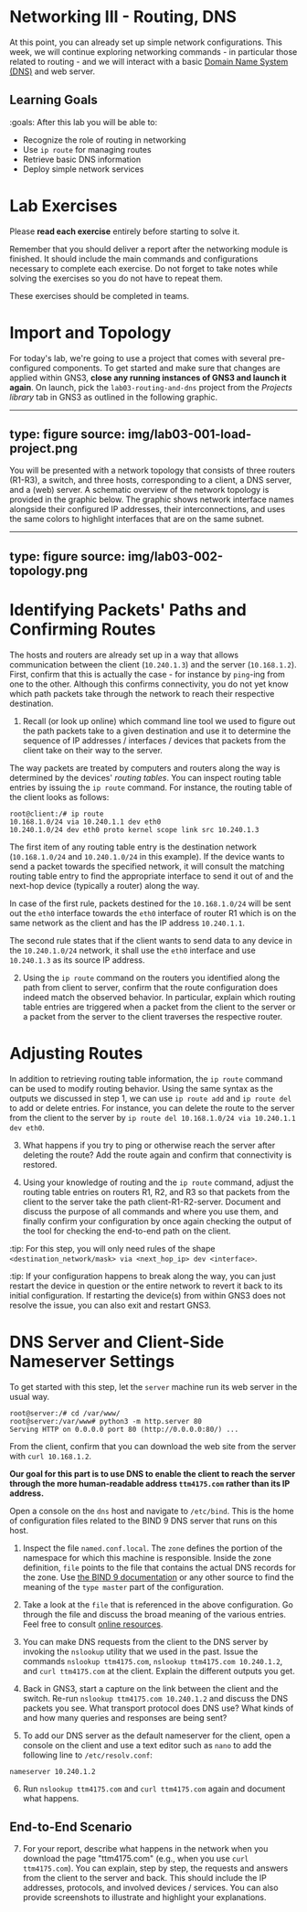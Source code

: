 # Networking III - Routing, DNS

At this point, you can already set up simple network configurations.
This week, we will continue exploring networking commands - in particular those related to routing - and we will interact with a basic [Domain Name System (DNS)](https://en.wikipedia.org/wiki/Domain_Name_System) and web server.


## Learning Goals

:goals: After this lab you will be able to:

- Recognize the role of routing in networking
- Use `ip route` for managing routes
- Retrieve basic DNS information
- Deploy simple network services


# Lab Exercises

Please **read each exercise** entirely before starting to solve it.

Remember that you should deliver a report after the networking module is finished.
It should include the main commands and configurations necessary to complete each exercise.
Do not forget to take notes while solving the exercises so you do not have to repeat them.

These exercises should be completed in teams.





# Import and Topology


For today's lab, we're going to use a project that comes with several pre-configured components. To get started and make sure that changes are applied within GNS3, **close any running instances of GNS3 and launch it again**. On launch, pick the `lab03-routing-and-dns` project from the *Projects library* tab in GNS3 as outlined in the following graphic.


---
type: figure
source: img/lab03-001-load-project.png
---


You will be presented with a network topology that consists of three routers (R1-R3), a switch, and three hosts, corresponding to a client, a DNS server, and a (web) server. A schematic overview of the network topology is provided in the graphic below. The graphic shows network interface names alongside their configured IP addresses, their interconnections, and uses the same colors to highlight interfaces that are on the same subnet.


---
type: figure
source: img/lab03-002-topology.png
---


# Identifying Packets' Paths and Confirming Routes


The hosts and routers are already set up in a way that allows communication between the client (`10.240.1.3`) and the server (`10.168.1.2`). First, confirm that this is actually the case - for instance by `ping`-ing from one to the other. Although this confirms connectivity, you do not yet know which path packets take through the network to reach their respective destination.


1. Recall (or look up online) which command line tool we used to figure out the path packets take to a given destination and use it to determine the sequence of IP addresses / interfaces / devices that packets from the client take on their way to the server.

The way packets are treated by computers and routers along the way is determined by the devices' *routing tables*. You can inspect routing table entries by issuing the `ip route` command. For instance, the routing table of the client looks as follows:

```
root@client:/# ip route
10.168.1.0/24 via 10.240.1.1 dev eth0 
10.240.1.0/24 dev eth0 proto kernel scope link src 10.240.1.3
```

The first item of any routing table entry is the destination network (`10.168.1.0/24` and `10.240.1.0/24` in this example). If the device wants to send a packet towards the specified network, it will consult the matching routing table entry to find the appropriate interface to send it out of and the next-hop device (typically a router) along the way. 

In case of the first rule, packets destined for the `10.168.1.0/24` will be sent out the `eth0` interface towards the `eth0` interface of router R1 which is on the same network as the client and has the IP address `10.240.1.1`.

The second rule states that if the client wants to send data to any device in the `10.240.1.0/24` network, it shall use the `eth0` interface and use `10.240.1.3` as its source IP address. 


2. Using the `ip route` command on the routers you identified along the path from client to server, confirm that the route configuration does indeed match the observed behavior. In particular, explain which routing table entries are triggered when a packet from the client to the server or a packet from the server to the client traverses the respective router.


# Adjusting Routes


In addition to retrieving routing table information, the `ip route` command can be used to modify routing behavior. Using the same syntax as the outputs we discussed in step 1, we can use `ip route add` and `ip route del` to add or delete entries. For instance, you can delete the route to the server from the client to the server by `ip route del 10.168.1.0/24 via 10.240.1.1 dev eth0`.


3. What happens if you try to ping or otherwise reach the server after deleting the route? Add the route again and confirm that connectivity is restored.


4. Using your knowledge of routing and the `ip route` command, adjust the routing table entries on routers R1, R2, and R3 so that packets from the client to the server take the path client-R1-R2-server. Document and discuss the purpose of all commands and where you use them, and finally confirm your configuration by once again checking the output of the tool for checking the end-to-end path on the client.


:tip:
For this step, you will only need rules of the shape `<destination_network/mask> via <next_hop_ip> dev <interface>`.


:tip:
If your configuration happens to break along the way, you can just restart the device in question or the entire network to revert it back to its initial configuration. If restarting the device(s) from within GNS3 does not resolve the issue, you can also exit and restart GNS3.


# DNS Server and Client-Side Nameserver Settings


To get started with this step, let the `server` machine run its web server in the usual way.

```
root@server:/# cd /var/www/
root@server:/var/www# python3 -m http.server 80
Serving HTTP on 0.0.0.0 port 80 (http://0.0.0.0:80/) ...
```

From the client, confirm that you can download the web site from the server with `curl 10.168.1.2`.

**Our goal for this part is to use DNS to enable the client to reach the server through the more human-readable address `ttm4175.com` rather than its IP address.**

Open a console on the `dns` host and navigate to `/etc/bind`. This is the home of configuration files related to the BIND 9 DNS server that runs on this host.


1. Inspect the file `named.conf.local`. The `zone` defines the portion of the namespace for which this machine is responsible. Inside the zone definition, `file` points to the file that contains the actual DNS records for the zone. Use [the BIND 9 documentation](https://bind9.readthedocs.io/en/latest/reference.html#namedconf-statement-zone) or any other source to find the meaning of the `type master` part of the configuration.


2. Take a look at the `file` that is referenced in the above configuration. Go through the file and discuss the broad meaning of the various entries. Feel free to consult [online resources](https://web.archive.org/web/20230330153734/https://www.thegeekdiary.com/understanding-dns-zone-files/).


3. You can make DNS requests from the client to the DNS server by invoking the `nslookup` utility that we used in the past. Issue the commands `nslookup ttm4175.com`, `nslookup ttm4175.com 10.240.1.2`, and `curl ttm4175.com` at the client. Explain the different outputs you get.


4. Back in GNS3, start a capture on the link between the client and the switch. Re-run `nslookup ttm4175.com 10.240.1.2` and discuss the DNS packets you see. What transport protocol does DNS use? What kinds of and how many queries and responses are being sent?


5. To add our DNS server as the default nameserver for the client, open a console on the client and use a text editor such as `nano` to add the following line to `/etc/resolv.conf`:


```
nameserver 10.240.1.2
```

6. Run `nslookup ttm4175.com` and `curl ttm4175.com` again and document what happens.


## End-to-End Scenario


7. For your report, describe what happens in the network when you download the page "ttm4175.com" (e.g., when you use `curl ttm4175.com`). You can explain, step by step, the requests and answers from the client to the server and back. This should include the IP addresses, protocols, and involved devices / services. You can also provide screenshots to illustrate and highlight your explanations.

